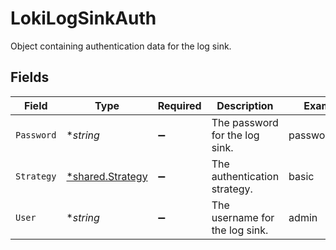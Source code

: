 # LokiLogSinkAuth

Object containing authentication data for the log sink.


## Fields

| Field                                               | Type                                                | Required                                            | Description                                         | Example                                             |
| --------------------------------------------------- | --------------------------------------------------- | --------------------------------------------------- | --------------------------------------------------- | --------------------------------------------------- |
| `Password`                                          | **string*                                           | :heavy_minus_sign:                                  | The password for the log sink.                      | password1234                                        |
| `Strategy`                                          | [*shared.Strategy](../../models/shared/strategy.md) | :heavy_minus_sign:                                  | The authentication strategy.                        | basic                                               |
| `User`                                              | **string*                                           | :heavy_minus_sign:                                  | The username for the log sink.                      | admin                                               |